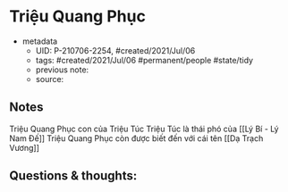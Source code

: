 # Triệu Quang Phục

- metadata
	- UID: P-210706-2254, #created/2021/Jul/06
	- tags: #created/2021/Jul/06 #permanent/people #state/tidy  
	- previous note: 
	- source: 

## Notes
Triệu Quang Phục con của Triệu Túc
Triệu Túc là thái phó của [[Lý Bí - Lý Nam Đế]]
Triệu Quang Phục còn được biết đến với cái tên [[Dạ Trạch Vương]]

## Questions & thoughts:

